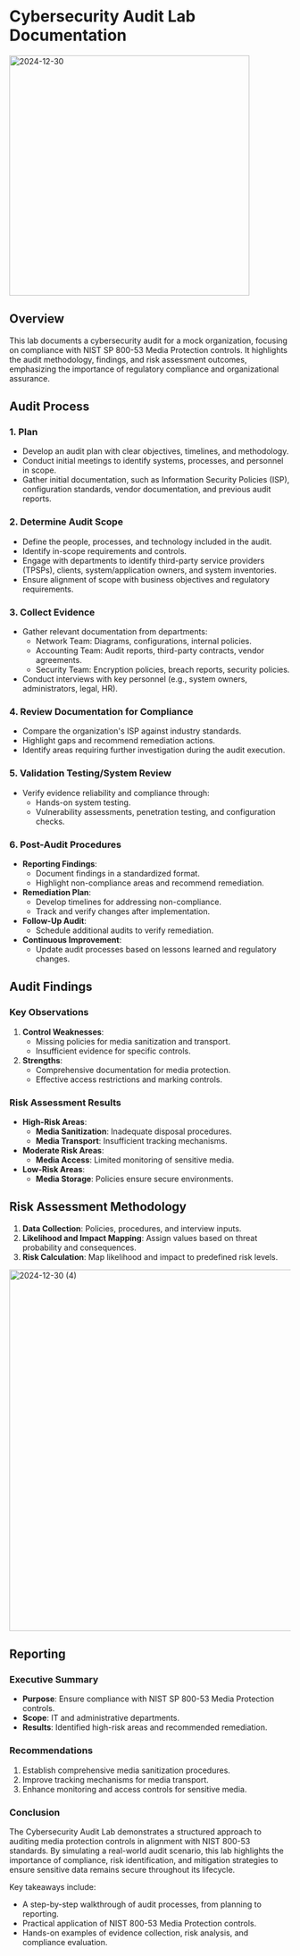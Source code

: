 # Cybersecurity Audit Lab Documentation

<img width="430" alt="2024-12-30" src="https://github.com/user-attachments/assets/2f319ba5-edb4-403f-8409-af6a5f7bd629" />

## Overview


This lab documents a cybersecurity audit for a mock organization, focusing on compliance with NIST SP 800-53 Media Protection controls. It highlights the audit methodology, findings, and risk assessment outcomes, emphasizing the importance of regulatory compliance and organizational assurance.

## Audit Process

### 1. Plan
- Develop an audit plan with clear objectives, timelines, and methodology.
- Conduct initial meetings to identify systems, processes, and personnel in scope.
- Gather initial documentation, such as Information Security Policies (ISP), configuration standards, vendor documentation, and previous audit reports.

### 2. Determine Audit Scope
- Define the people, processes, and technology included in the audit.
- Identify in-scope requirements and controls.
- Engage with departments to identify third-party service providers (TPSPs), clients, system/application owners, and system inventories.
- Ensure alignment of scope with business objectives and regulatory requirements.

### 3. Collect Evidence
- Gather relevant documentation from departments:
  - Network Team: Diagrams, configurations, internal policies.
  - Accounting Team: Audit reports, third-party contracts, vendor agreements.
  - Security Team: Encryption policies, breach reports, security policies.
- Conduct interviews with key personnel (e.g., system owners, administrators, legal, HR).

### 4. Review Documentation for Compliance
- Compare the organization's ISP against industry standards.
- Highlight gaps and recommend remediation actions.
- Identify areas requiring further investigation during the audit execution.

### 5. Validation Testing/System Review
- Verify evidence reliability and compliance through:
  - Hands-on system testing.
  - Vulnerability assessments, penetration testing, and configuration checks.

### 6. Post-Audit Procedures
- **Reporting Findings**:
  - Document findings in a standardized format.
  - Highlight non-compliance areas and recommend remediation.
- **Remediation Plan**:
  - Develop timelines for addressing non-compliance.
  - Track and verify changes after implementation.
- **Follow-Up Audit**:
  - Schedule additional audits to verify remediation.
- **Continuous Improvement**:
  - Update audit processes based on lessons learned and regulatory changes.

## Audit Findings

### Key Observations
1. **Control Weaknesses**:
   - Missing policies for media sanitization and transport.
   - Insufficient evidence for specific controls.
2. **Strengths**:
   - Comprehensive documentation for media protection.
   - Effective access restrictions and marking controls.

### Risk Assessment Results
- **High-Risk Areas**:
  - **Media Sanitization**: Inadequate disposal procedures.
  - **Media Transport**: Insufficient tracking mechanisms.
- **Moderate Risk Areas**:
  - **Media Access**: Limited monitoring of sensitive media.
- **Low-Risk Areas**:
  - **Media Storage**: Policies ensure secure environments.

## Risk Assessment Methodology

1. **Data Collection**: Policies, procedures, and interview inputs.
2. **Likelihood and Impact Mapping**: Assign values based on threat probability and consequences.
3. **Risk Calculation**: Map likelihood and impact to predefined risk levels.
<img width="647" alt="2024-12-30 (4)" src="https://github.com/user-attachments/assets/5071f237-b76a-481f-a3c8-f221f430ce1c" />

## Reporting

### Executive Summary
- **Purpose**: Ensure compliance with NIST SP 800-53 Media Protection controls.
- **Scope**: IT and administrative departments.
- **Results**: Identified high-risk areas and recommended remediation.

### Recommendations
1. Establish comprehensive media sanitization procedures.
2. Improve tracking mechanisms for media transport.
3. Enhance monitoring and access controls for sensitive media.

### Conclusion

The Cybersecurity Audit Lab demonstrates a structured approach to auditing media protection controls in alignment with NIST 800-53 standards. By simulating a real-world audit scenario, this lab highlights the importance of compliance, risk identification, and mitigation strategies to ensure sensitive data remains secure throughout its lifecycle.

Key takeaways include:

- A step-by-step walkthrough of audit processes, from planning to reporting.
- Practical application of NIST 800-53 Media Protection controls.
- Hands-on examples of evidence collection, risk analysis, and compliance evaluation.
